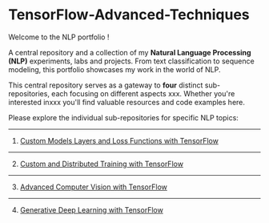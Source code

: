 # TensorFlow-Advanced-Techniques

Welcome to the  NLP portfolio ! 

A central repository and a collection of my **Natural Language Processing (NLP)** experiments, labs and projects. From text classification to sequence modeling, this portfolio showcases my work in the world of NLP.

This central repository serves as a gateway to **four** distinct sub-repositories, each focusing on different aspects xxx. Whether you're interested inxxx you'll find valuable resources and code examples here.

Please explore the individual sub-repositories for specific NLP topics:

-----------------------------------------------------------------------------------------------------------------------------
1. [Custom Models Layers and Loss Functions with TensorFlow](https://github.com/SkanderGasmi/Custom-Models-Layers-and-Loss-Functions-with-TensorFlow)

-----------------------------------------------------------------------------------------------------------------------------
2. [Custom and Distributed Training with TensorFlow]([https://github.com/SkanderGasmi/NLP-with-Probabilistic-Models](https://github.com/SkanderGasmi/Custom-and-Distributed-Training-with-TensorFlow))

-----------------------------------------------------------------------------------------------------------------------------
3. [Advanced Computer Vision with TensorFlow](https://github.com/SkanderGasmi/Advanced-Computer-Vision-with-TensorFlow)

-----------------------------------------------------------------------------------------------------------------------------
4. [Generative Deep Learning with TensorFlow](https://github.com/SkanderGasmi/Generative-Deep-Learning-with-TensorFlow)

